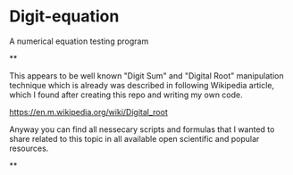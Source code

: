 # Digit-equation
A numerical equation testing program


**

This appears to be well known "Digit Sum" and "Digital Root" manipulation technique which is already was described in following Wikipedia article, which I found after creating this repo and writing my own code.

https://en.m.wikipedia.org/wiki/Digital_root

Anyway you can find all nessecary scripts and formulas that I wanted to share related to this topic in all available open scientific and popular resources.

**
